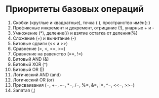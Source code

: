 # Приоритеты базовых операций
  
1) Скобки (круглые и квадратные), точка (.), пространство имён(::)
2) Префиксные инкремент и декремент, отрицание (!), унарные + и -
3) Умножение (\*), деление(/) и взятие остатка от деления(%)
4) Сложение (+) и вычитание (-)
5) Битовые сдвиги (<< и >>)
6) Сравнение (>, <, <=, >=)
7) Сравнение на равенство (\==, !=)
8) Битовый AND (&)
9) Битовый XOR (^)
10) Битовый OR (|)
11) Логический AND (and)
12) Логический OR (or)
13) Присваивания (=, +=, -=, \*=, /=, %=, &=, |=, ^=, <<=, >>=)
14) Запятая (,)